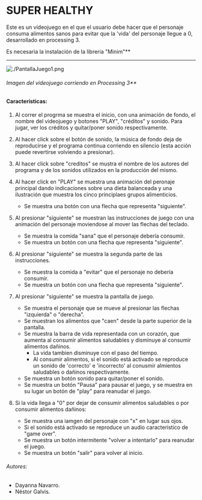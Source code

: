 # SUPER HEALTHY

Este es un vídeojuego en el que el usuario debe hacer que el personaje consuma alimentos sanos para evitar que la 'vida' del personaje llegue a 0, desarrollado en processing 3.



Es necesaria la instalación de la libreria "Minim"**

---
![./PantallaJuego1.png](./superhealthy1.jpeg)

###### Imagen del videojuego corriendo en Processing 3**

#### Características:

1. Al correr el progrma se muestra el inicio, con una animación de fondo, el nombre del videojuego y botones "PLAY", "créditos" y sonido. Para jugar, ver los créditos y quitar/poner sonido respectivamente. 

2. Al hacer click sobre el botón de sonido, la música de fondo deja de reproducirse y el programa continua corriendo en silencio (esta acción puede revertirse volviendo a presionar).
    
3. Al hacer click sobre "creditos" se mustra el nombre de los autores del programa y de los sonidos utilizados en la producción del mismo.

4. Al hacer click en "PLAY" se muestra una animación del peronaje principal dando indicaciones sobre una dieta balanceada y una ilustración que muestra los cinco principlaes grupos alimenticios.
    - Se muestra una botón con una flecha que representa "siguiente".

5. Al presionar "siguiente" se muestran las instrucciones de juego con una animación del personaje moviendose al mover las flechas del teclado.
    - Se muestra la comida "sana" que el personaje debería consumir.
    - Se muestra un botón con una flecha que representa "siguiente".

6. Al presionar "siguiente" se muestra la segunda parte de las instrucciones.
   - Se muestra la comida a "evitar" que el personaje no debería consumir.
   - Se muestra un botón con una flecha que representa "siguiente".
 
7. Al presionar "siguiente" se muestra la pantalla de juego.
   - Se muestra el personaje que se mueve al presionar las flechas "izquierda" o "derecha".
   - Se muestran los alimentos que "caen" desde la parte superior de la pantalla.
   - Se muestra la barra de vida representada con un corazón, que aumenta al consumir alimentos saludables y disminuye al consumir alimentos dañinos.
       - La vida tambien disminuye con el paso del tiempo.
       - Al consumir alimentos, si el sonido está activado se reproduce un sonido de 'correcto' e 'incorrecto' al conusmir almientos saludables o dañinos respectivamente.
   - Se muestra un botón sonido para quitar/poner el sonido.
   - Se muestra un botón "Pausa" para pausar el juego, y se muestra en su lugar un botón de "play" para reanudar el juego.
 
8. Si la vida llega a "0" por dejar de consumir alimentos saludables o por consumir alimentos dañinos:
   - Se muestra una iamgen del personaje con "x" en lugar sus ojos. 
   - Si el sonido está activado se reproduce un audio característico de "game over".
   - Se muestra un botón intermitente "volver a intentarlo" para reanudar el juego.
   - Se muestra un botón "salir" para volver al inicio.

###### Autores:
- Dayanna Navarro.
- Néstor Galvis.
